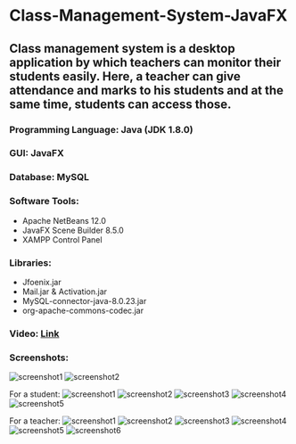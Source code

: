 # Class-Management-System-JavaFX
## Class management system is a desktop application by which teachers can monitor their students easily. Here, a teacher can give attendance and marks to his students and at the same time, students can access those.

### Programming Language: Java (JDK 1.8.0)
### GUI: JavaFX
### Database: MySQL
### Software Tools:
- Apache NetBeans 12.0
- JavaFX Scene Builder 8.5.0
- XAMPP Control Panel
### Libraries:
  - Jfoenix.jar
  - Mail.jar & Activation.jar
  - MySQL-connector-java-8.0.23.jar
  - org-apache-commons-codec.jar

### Video: [Link](https://drive.google.com/file/d/1MIV0RVNRlj5VF0Z8zWoM923Eh0zpV4GO/view?usp=sharing)

### Screenshots:
![screenshot1](https://drive.google.com/uc?export=view&id=1fzYMS8D-vT9qaSsv6fTrprl7m3AEjO7j)
![screenshot2](https://drive.google.com/uc?export=view&id=1ZBnAqbyotcqN5bVj52DwADlHuX9uuGRV)

For a student:
![screenshot1](https://drive.google.com/uc?export=view&id=1eM0DxE6ihV0p_YzTCnKwh29KjiO74vWf)
![screenshot2](https://drive.google.com/uc?export=view&id=15xKYGGiwUtj6tKJEDh4j7BVHm0pwhqAp)
![screenshot3](https://drive.google.com/uc?export=view&id=1w19SthCkb7noIwEv1ozbpOLyHQHOJRGZ)
![screenshot4](https://drive.google.com/uc?export=view&id=19RO2a34moGEB3UsgNNPYZalf6BkvOuFU)
![screenshot5](https://drive.google.com/uc?export=view&id=1OjrdL9xpSNTElnCGsQGCUAlVz8zBaLar)

For a teacher:
![screenshot1](https://drive.google.com/uc?export=view&id=1KDUgxlClcgdfw_r0Q24UvX-f_5b6aPfz)
![screenshot2](https://drive.google.com/uc?export=view&id=15J0h1hOCh4A-LCRVB_LoSoezZeyKyjuk)
![screenshot3](https://drive.google.com/uc?export=view&id=13jFQlk-QBgXh2Rd9sMfpxEipKcl78Fw6)
![screenshot4](https://drive.google.com/uc?export=view&id=1LgSFx527yV0BxdAVYwABdGY4Oho74nHJ)
![screenshot5](https://drive.google.com/uc?export=view&id=1tfgm_uw0eqHKKY_WG398W0luCqAUO_AE)
![screenshot6](https://drive.google.com/uc?export=view&id=1hqj82KEzwSmTFfBuVXuUx0Df9G4WWEjR)

